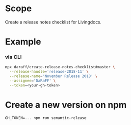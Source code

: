 # Scope

Create a release notes checklist for Livingdocs.

# Example

### via CLI

```bash
npx daraff/create-release-notes-checklist#master \
  --release-handle='release-2018-11' \
  --release-name='November Release 2018' \
  --assignee='DaRaFF' \
  --token=<your-gh-token>
```

# Create a new version on npm

`GH_TOKEN=... npm run semantic-release`